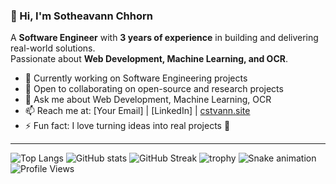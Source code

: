 ### 👋 Hi, I'm Sotheavann Chhorn  

A **Software Engineer** with **3 years of experience** in building and delivering real-world solutions.  
Passionate about **Web Development, Machine Learning, and OCR**.  

- 🔭 Currently working on Software Engineering projects  
- 👯 Open to collaborating on open-source and research projects  
- 💬 Ask me about Web Development, Machine Learning, OCR  
- 📫 Reach me at: [Your Email] | [LinkedIn] | [cstvann.site](https://www.cstvann.site)  
- ⚡ Fun fact: I love turning ideas into real projects 🚀  

---
![Top Langs](https://github-readme-stats.vercel.app/api/top-langs/?username=CSTVann&layout=compact&theme=tokyonight&hide=Jupyter%20Notebook,html,css)
![GitHub stats](https://github-readme-stats.vercel.app/api?username=CSTVann&show_icons=true&theme=tokyonight)
![GitHub Streak](https://streak-stats.demolab.com?user=CSTVann&theme=tokyonight&hide_border=false)
![trophy](https://github-profile-trophy.vercel.app/?username=CSTVann&theme=tokyonight&column=7)
![Snake animation](https://raw.githubusercontent.com/CSTVann/CSTVann/output/github-contribution-grid-snake.svg)
![Profile Views](https://komarev.com/ghpvc/?username=CSTVann&label=Profile%20views&color=0e75b6&style=flat)
